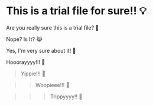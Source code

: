 # This is a trial file for sure!! 💡

Are you really sure this is a trial file? 🤗

Nope? Is It? 😹

Yes, I'm very sure about it! 🤩

Hooorayyyy!!! 🎉

> Yippie!!! 🥳

>> Woopieee!!! 👯

>>> Trippyyyy!! 🦄
